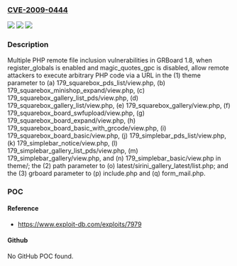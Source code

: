 ### [CVE-2009-0444](https://cve.mitre.org/cgi-bin/cvename.cgi?name=CVE-2009-0444)
![](https://img.shields.io/static/v1?label=Product&message=n%2Fa&color=blue)
![](https://img.shields.io/static/v1?label=Version&message=n%2Fa&color=blue)
![](https://img.shields.io/static/v1?label=Vulnerability&message=n%2Fa&color=brighgreen)

### Description

Multiple PHP remote file inclusion vulnerabilities in GRBoard 1.8, when register_globals is enabled and magic_quotes_gpc is disabled, allow remote attackers to execute arbitrary PHP code via a URL in the (1) theme parameter to (a) 179_squarebox_pds_list/view.php, (b) 179_squarebox_minishop_expand/view.php, (c) 179_squarebox_gallery_list_pds/view.php, (d) 179_squarebox_gallery_list/view.php, (e) 179_squarebox_gallery/view.php, (f) 179_squarebox_board_swfupload/view.php, (g) 179_squarebox_board_expand/view.php, (h) 179_squarebox_board_basic_with_grcode/view.php, (i) 179_squarebox_board_basic/view.php, (j) 179_simplebar_pds_list/view.php, (k) 179_simplebar_notice/view.php, (l) 179_simplebar_gallery_list_pds/view.php, (m) 179_simplebar_gallery/view.php, and (n) 179_simplebar_basic/view.php in theme/; the (2) path parameter to (o) latest/sirini_gallery_latest/list.php; and the (3) grboard parameter to (p) include.php and (q) form_mail.php.

### POC

#### Reference
- https://www.exploit-db.com/exploits/7979

#### Github
No GitHub POC found.

